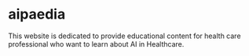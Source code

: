 # aipaedia
This website is dedicated to provide educational content for health care professional who want to learn about AI in Healthcare.
